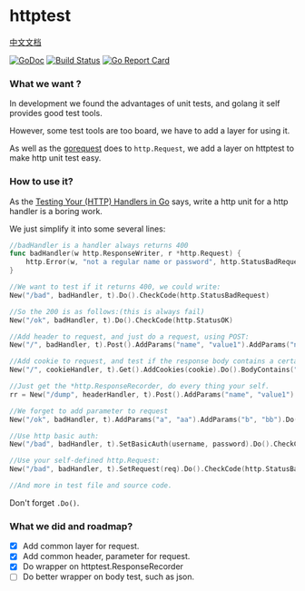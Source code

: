 # httptest

[中文文档](README_zh.md)


[![GoDoc](https://godoc.org/github.com/qiuker521/httptest?status.svg)](https://godoc.org/github.com/qiuker521/httptest)
[![Build Status](https://travis-ci.org/qiuker521/httptest.svg?branch=master)](https://travis-ci.org/qiuker521/httptest)
[![Go Report Card](https://goreportcard.com/badge/github.com/qiuker521/httptest)](https://goreportcard.com/report/github.com/qiuker521/httptest)


### What we want ?

In development we found the advantages of unit tests, 
and golang it self provides good test tools.

However, some test tools are too board, we have to add a layer for using it.

As well as the [gorequest](https://github.com/parnurzeal/gorequest) does to `http.Request`, 
we add a layer on httptest to make http unit test easy.


### How to use it?

As the [Testing Your (HTTP) Handlers in Go](https://elithrar.github.io/article/testing-http-handlers-go/) says, write a http unit for a http handler is a boring work.

We just simplify it into some several lines:


```go
//badHandler is a handler always returns 400
func badHandler(w http.ResponseWriter, r *http.Request) {
	http.Error(w, "not a regular name or password", http.StatusBadRequest)
}

//We want to test if it returns 400, we could write:
New("/bad", badHandler, t).Do().CheckCode(http.StatusBadRequest)

//So the 200 is as follows:(this is always fail)
New("/ok", badHandler, t).Do().CheckCode(http.StatusOK)

//Add header to request, and just do a request, using POST:
New("/", badHandler, t).Post().AddParams("name", "value1").AddParams("nam22", "value3").Do()

//Add cookie to request, and test if the response body contains a certain string:
New("/", cookieHandler, t).Get().AddCookies(cookie).Do().BodyContains("testcookievalue")

//Just get the *http.ResponseRecorder, do every thing your self.
rr = New("/dump", headerHandler, t).Post().AddParams("name", "value1").Do().ResponseRecorder()

//We forget to add parameter to request
New("/ok", badHandler, t).AddParams("a", "aa").AddParams("b", "bb").Do().CheckCode(http.StatusOK)

//Use http basic auth:
New("/bad", badHandler, t).SetBasicAuth(username, password).Do().CheckCode(http.StatusBadRequest)

//Use your self-defined http.Request:
New("/bad", badHandler, t).SetRequest(req).Do().CheckCode(http.StatusBadRequest)

//And more in test file and source code.

```

Don't forget `.Do()`.


### What we did and roadmap?

- [x] Add common layer for request.
- [x] Add common header, parameter for request.
- [x] Do wrapper on httptest.ResponseRecorder
- [ ] Do better wrapper on body test, such as json.
